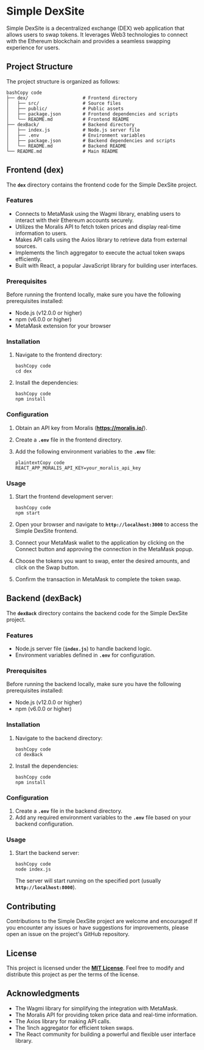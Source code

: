 # **Simple DexSite**

Simple DexSite is a decentralized exchange (DEX) web application that allows users to swap tokens. It leverages Web3 technologies to connect with the Ethereum blockchain and provides a seamless swapping experience for users.

## **Project Structure**

The project structure is organized as follows:

```
bashCopy code
├── dex/                    # Frontend directory
│   ├── src/                # Source files
│   ├── public/             # Public assets
│   ├── package.json        # Frontend dependencies and scripts
│   └── README.md           # Frontend README
├── dexBack/                # Backend directory
│   ├── index.js            # Node.js server file
│   ├── .env                # Environment variables
│   ├── package.json        # Backend dependencies and scripts
│   └── README.md           # Backend README
└── README.md               # Main README

```

## **Frontend (dex)**

The **`dex`** directory contains the frontend code for the Simple DexSite project.

### **Features**

- Connects to MetaMask using the Wagmi library, enabling users to interact with their Ethereum accounts securely.
- Utilizes the Moralis API to fetch token prices and display real-time information to users.
- Makes API calls using the Axios library to retrieve data from external sources.
- Implements the 1inch aggregator to execute the actual token swaps efficiently.
- Built with React, a popular JavaScript library for building user interfaces.

### **Prerequisites**

Before running the frontend locally, make sure you have the following prerequisites installed:

- Node.js (v12.0.0 or higher)
- npm (v6.0.0 or higher)
- MetaMask extension for your browser

### **Installation**

1. Navigate to the frontend directory:
    
    ```
    bashCopy code
    cd dex
    
    ```
    
2. Install the dependencies:
    
    ```
    bashCopy code
    npm install
    
    ```
    

### **Configuration**

1. Obtain an API key from Moralis (**https://moralis.io/**).
2. Create a **`.env`** file in the frontend directory.
3. Add the following environment variables to the **`.env`** file:
    
    ```
    plaintextCopy code
    REACT_APP_MORALIS_API_KEY=your_moralis_api_key
    
    ```
    

### **Usage**

1. Start the frontend development server:
    
    ```
    bashCopy code
    npm start
    
    ```
    
2. Open your browser and navigate to **`http://localhost:3000`** to access the Simple DexSite frontend.
3. Connect your MetaMask wallet to the application by clicking on the Connect button and approving the connection in the MetaMask popup.
4. Choose the tokens you want to swap, enter the desired amounts, and click on the Swap button.
5. Confirm the transaction in MetaMask to complete the token swap.

## **Backend (dexBack)**

The **`dexBack`** directory contains the backend code for the Simple DexSite project.

### **Features**

- Node.js server file (**`index.js`**) to handle backend logic.
- Environment variables defined in **`.env`** for configuration.

### **Prerequisites**

Before running the backend locally, make sure you have the following prerequisites installed:

- Node.js (v12.0.0 or higher)
- npm (v6.0.0 or higher)

### **Installation**

1. Navigate to the backend directory:
    
    ```
    bashCopy code
    cd dexBack
    
    ```
    
2. Install the dependencies:
    
    ```
    bashCopy code
    npm install
    
    ```
    

### **Configuration**

1. Create a **`.env`** file in the backend directory.
2. Add any required environment variables to the **`.env`** file based on your backend configuration.

### **Usage**

1. Start the backend server:
    
    ```
    bashCopy code
    node index.js
    
    ```
    
    The server will start running on the specified port (usually **`http://localhost:8000`**).
    

## **Contributing**

Contributions to the Simple DexSite project are welcome and encouraged! If you encounter any issues or have suggestions for improvements, please open an issue on the project's GitHub repository.

## **License**

This project is licensed under the **[MIT License](https://github.com/your-username/simple-dexsite/blob/main/LICENSE)**. Feel free to modify and distribute this project as per the terms of the license.

## **Acknowledgments**

- The Wagmi library for simplifying the integration with MetaMask.
- The Moralis API for providing token price data and real-time information.
- The Axios library for making API calls.
- The 1inch aggregator for efficient token swaps.
- The React community for building a powerful and flexible user interface library.